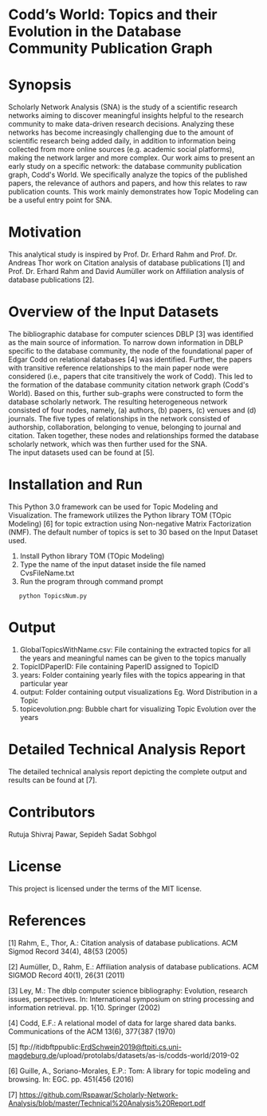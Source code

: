 # Codd’s World: Topics and their Evolution in the Database Community Publication Graph
# Synopsis
Scholarly Network Analysis (SNA) is the study of a scientific research networks aiming to discover meaningful insights helpful to the research community to make data-driven research decisions. Analyzing these networks has become increasingly challenging due to the amount of scientific research being added daily, in addition to information being collected from more online sources (e.g. academic social platforms), making the network larger and more complex. Our work aims to present an early study on a specific network: the database community publication graph,  Codd's World. We specifically analyze the topics of the published papers, the relevance of authors and papers, and how this relates to raw publication counts. This work mainly demonstrates how Topic Modeling can be a useful entry point for SNA.
# Motivation
This analytical study is inspired by Prof. Dr. Erhard Rahm and Prof. Dr. Andreas Thor work on Citation analysis of database publications [1] and Prof. Dr. Erhard Rahm and David Aumüller work on Affiliation analysis of database publications [2].
# Overview of the Input Datasets
The bibliographic database for computer sciences DBLP [3] was identified as the main source of information. To narrow down information in DBLP specific to the database community, the node of the foundational paper of Edgar Codd on relational databases [4] was identified. Further, the papers with transitive reference relationships to the main paper node were considered (i.e., papers that cite transitively the work of Codd). This led to the formation of the database community citation network graph (Codd's World). Based on this, further sub-graphs were constructed to form the database scholarly network. The resulting heterogeneous network consisted of four nodes, namely, (a) authors, (b) papers, (c) venues and (d) journals. The five types of relationships in the network consisted of authorship, collaboration, belonging to venue, belonging to journal and citation. Taken together, these nodes and relationships formed the database scholarly network, which was then further used for the SNA.<br />
The input datasets used can be found at [5]. 
# Installation and Run
This Python 3.0 framework can be used for Topic Modeling and Visualization. The framework utilizes the Python library TOM (TOpic Modeling) [6] for topic extraction using Non-negative Matrix Factorization (NMF). The default number of topics is set to 30 based on the Input Dataset used.<br />
1) Install Python library TOM (TOpic Modeling)
2) Type the name of the input dataset inside the file named CvsFileName.txt <br />
4) Run the program through command prompt <br />
```
   python TopicsNum.py
```
# Output
1) GlobalTopicsWithName.csv: File containing the extracted topics for all the years and meaningful names can be given to the topics manually <br />
2) TopicIDPaperID: File containing PaperID assigned to TopicID
3) years: Folder containing yearly files with the topics appearing in that particular year <br />
4) output: Folder containing output visualizations Eg. Word Distribution in a Topic <br />
5) topicevolution.png: Bubble chart for visualizing Topic Evolution over the years
# Detailed Technical Analysis Report
The detailed technical analysis report depicting the complete output and results can be found at [7].
# Contributors
Rutuja Shivraj Pawar, Sepideh Sadat Sobhgol
# License
This project is licensed under the terms of the MIT license.
# References
[1] Rahm, E., Thor, A.: Citation analysis of database publications. ACM Sigmod Record 34(4), 48{53 (2005)

[2] Aumüller, D., Rahm, E.: Affiliation analysis of database publications. ACM SIGMOD Record 40(1), 26{31 (2011)

[3] Ley, M.: The dblp computer science bibliography: Evolution, research issues, perspectives. In: International symposium on string processing and information retrieval. pp. 1{10. Springer (2002)

[4] Codd, E.F.: A relational model of data for large shared data banks. Communications of the ACM 13(6), 377{387 (1970)

[5] ftp://itidbftppublic:ErdSchwein2019@ftpiti.cs.uni-magdeburg.de/upload/protolabs/datasets/as-is/codds-world/2019-02

[6] Guille, A., Soriano-Morales, E.P.: Tom: A library for topic modeling and browsing. In: EGC. pp. 451{456 (2016)

[7] https://github.com/Rspawar/Scholarly-Network-Analysis/blob/master/Technical%20Analysis%20Report.pdf
